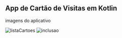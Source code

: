 
##  App de Cartão de Visitas em Kotlin

imagens do aplicativo

![listaCartoes](https://user-images.githubusercontent.com/86971806/132377391-445ab697-b500-457c-8b5b-de15751b98cb.PNG)
![inclusao](https://user-images.githubusercontent.com/86971806/132377247-91441e77-cbf7-4655-bbbe-cdc4c673efb2.PNG)

